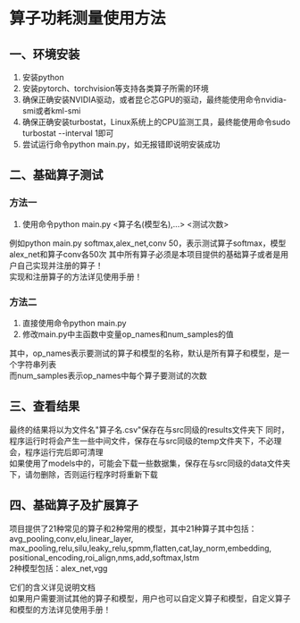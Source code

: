 # 算子功耗测量使用方法
## 一、环境安装
1. 安装python
2. 安装pytorch、torchvision等支持各类算子所需的环境
3. 确保正确安装NVIDIA驱动，或者昆仑芯GPU的驱动，最终能使用命令nvidia-smi或者kml-smi
4. 确保正确安装turbostat，Linux系统上的CPU监测工具，最终能使用命令sudo turbostat --interval 1即可
5. 尝试运行命令python main.py，如无报错即说明安装成功

## 二、基础算子测试
### 方法一
1. 使用命令python main.py <算子名(模型名),...> <测试次数>  

例如python main.py softmax,alex_net,conv 50，表示测试算子softmax，模型alex_net和算子conv各50次
其中所有算子必须是本项目提供的基础算子或者是用户自己实现并注册的算子！  
实现和注册算子的方法详见使用手册！
### 方法二
1. 直接使用命令python main.py  
2. 修改main.py中主函数中变量op_names和num_samples的值  

其中，op_names表示要测试的算子和模型的名称，默认是所有算子和模型，是一个字符串列表  
而num_samples表示op_names中每个算子要测试的次数
## 三、查看结果
最终的结果将以为文件名"算子名.csv"保存在与src同级的results文件夹下 
同时，程序运行时将会产生一些中间文件，保存在与src同级的temp文件夹下，不必理会，程序运行完后即可清理  
如果使用了models中的，可能会下载一些数据集，保存在与src同级的data文件夹下，请勿删除，否则运行程序时将重新下载
## 四、基础算子及扩展算子
项目提供了21种常见的算子和2种常用的模型，其中21种算子其中包括：avg_pooling,conv,elu,linear_layer,  
max_pooling,relu,silu,leaky_relu,spmm,flatten,cat,lay_norm,embedding,  
positional_encoding,roi_align,nms,add,softmax,lstm  
2种模型包括：alex_net,vgg

它们的含义详见说明文档  
如果用户需要测试其他的算子和模型，用户也可以自定义算子和模型，自定义算子和模型的方法详见使用手册！
